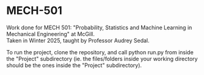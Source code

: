 # MECH-501
Work done for MECH 501: "Probability, Statistics and Machine Learning in Mechanical Engineering" at McGill.  
Taken in Winter 2025, taught by Professor Audrey Sedal.  

To run the project, clone the repository, and call python run.py from inside the "Project" subdirectory (ie. the files/folders inside your working directory should be the ones inside the "Project" subdirectory). 
